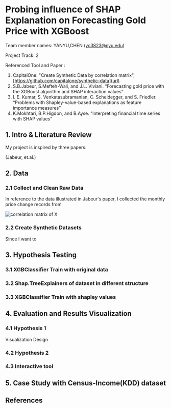 # Probing influence of SHAP Explanation on Forecasting Gold Price with XGBoost

Team member names: YANYU,CHEN (yc3823@nyu.edu)

Project Track: 2

Referenced Tool and Paper :
1. CapitalOne: "Create Synthetic Data by correlation matrix", [https://github.com/capitalone/synthetic-data](url) 
2. S.B.Jabeur, S.Mefteh-Wali, and J.L. Viviani. “Forecasting gold price with the XGBoost algorithm and SHAP interaction values”
3. I. E. Kumar, S. Venkatasubramanian, C. Scheidegger, and S. Friedler. “Problems with Shapley-value-based explanations as feature importance measures”
4. K.Mokhtari, B.P.Higdon, and B.Ayse. “Interpreting financial time series with SHAP values”


## 1. Intro & Literature Review
My project is inspired by three papers:

(Jabeur, et.al.)




## 2. Data
### 2.1 Collect and Clean Raw Data

In reference to the data illustrated in Jabeur's paper, I collected the monthly price change records from 

![correlation matrix of X](https://github.com/Yanyu-Chen1010/AI-Visual-Final-Project/correlation_matrix_X.png)


### 2.2 Create Synthetic Datasets

Since I want to 



## 3. Hypothesis Testing
### 3.1 XGBClassifier Train with original data

### 3.2 Shap.TreeExplainers of dataset in different structure

### 3.3 XGBClassifier Train with shapley values


## 4. Evaluation and Results Visualization

### 4.1 Hypothesis 1
Visualization Design

### 4.2 Hypothesis 2

### 4.3 Interactive tool


## 5. Case Study with Census-Income(KDD) dataset


## References 






